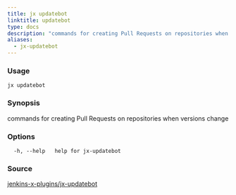 ```yaml
---
title: jx updatebot
linktitle: updatebot
type: docs
description: "commands for creating Pull Requests on repositories when versions change"
aliases:
  - jx-updatebot
---
```


### Usage

```
jx updatebot
```

### Synopsis

commands for creating Pull Requests on repositories when versions change

### Options

```
  -h, --help   help for jx-updatebot
```



### Source

[jenkins-x-plugins/jx-updatebot](https://github.com/jenkins-x-plugins/jx-updatebot)
